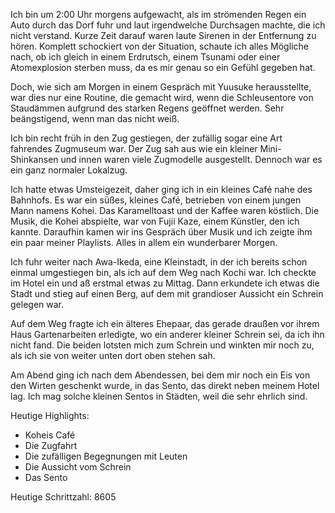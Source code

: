 Ich bin um 2:00 Uhr morgens aufgewacht, als im strömenden Regen ein Auto durch das Dorf fuhr und laut irgendwelche Durchsagen machte, die ich nicht verstand. Kurze Zeit darauf waren laute Sirenen in der Entfernung zu hören. Komplett schockiert von der Situation, schaute ich alles Mögliche nach, ob ich gleich in einem Erdrutsch, einem Tsunami oder einer Atomexplosion sterben muss, da es mir genau so ein Gefühl gegeben hat.

Doch, wie sich am Morgen in einem Gespräch mit Yuusuke herausstellte, war dies nur eine Routine, die gemacht wird, wenn die Schleusentore von Staudämmen aufgrund des starken Regens geöffnet werden. Sehr beängstigend, wenn man das nicht weiß.

Ich bin recht früh in den Zug gestiegen, der zufällig sogar eine Art fahrendes Zugmuseum war. Der Zug sah aus wie ein kleiner Mini-Shinkansen und innen waren viele Zugmodelle ausgestellt. Dennoch war es ein ganz normaler Lokalzug.

Ich hatte etwas Umsteigezeit, daher ging ich in ein kleines Café nahe des Bahnhofs. Es war ein süßes, kleines Café, betrieben von einem jungen Mann namens Kohei. Das Karamelltoast und der Kaffee waren köstlich. Die Musik, die Kohei abspielte, war von Fujii Kaze, einem Künstler, den ich kannte. Daraufhin kamen wir ins Gespräch über Musik und ich zeigte ihm ein paar meiner Playlists. Alles in allem ein wunderbarer Morgen.

Ich fuhr weiter nach Awa-Ikeda, eine Kleinstadt, in der ich bereits schon einmal umgestiegen bin, als ich auf dem Weg nach Kochi war. Ich checkte im Hotel ein und aß erstmal etwas zu Mittag. Dann erkundete ich etwas die Stadt und stieg auf einen Berg, auf dem mit grandioser Aussicht ein Schrein gelegen war.

Auf dem Weg fragte ich ein älteres Ehepaar, das gerade draußen vor ihrem Haus Gartenarbeiten erledigte, wo ein anderer kleiner Schrein sei, da ich ihn nicht fand. Die beiden lotsten mich zum Schrein und winkten mir noch zu, als ich sie von weiter unten dort oben stehen sah.

Am Abend ging ich nach dem Abendessen, bei dem mir noch ein Eis von den Wirten geschenkt wurde, in das Sento, das direkt neben meinem Hotel lag. Ich mag solche kleinen Sentos in Städten, weil die sehr ehrlich sind.

Heutige Highlights:
- Koheis Café
- Die Zugfahrt
- Die zufälligen Begegnungen mit Leuten
- Die Aussicht vom Schrein
- Das Sento

Heutige Schrittzahl: 8605